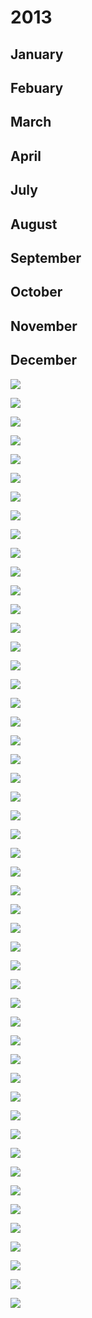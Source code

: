 # 2013


## January

## Febuary

## March

## April

## July

## August

## September

## October

## November

## December

![](images/)

![](images/)

![](images/)

![](images/)

![](images/)

![](images/)

![](images/)

![](images/)

![](images/)

![](images/)

![](images/)

![](images/)

![](images/)

![](images/)

![](images/)

![](images/)

![](images/)

![](images/)

![](images/)

![](images/)

![](images/)

![](images/)

![](images/)

![](images/)

![](images/)

![](images/)

![](images/)

![](images/)

![](images/)

![](images/)

![](images/)

![](images/)

![](images/)

![](images/)

![](images/)

![](images/)

![](images/)

![](images/)

![](images/)

![](images/)

![](images/)

![](images/)

![](images/)

![](images/)

![](images/)

![](images/)

![](images/)

![](images/)

![](images/)

![](images/)

